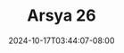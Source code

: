 --- 
title: "Arsya 26"
description: "  bokeh Arsya 26 simontox    "
date: 2024-10-17T03:44:07-08:00
file_code: "uylb6uonypco"
draft: false
cover: "hikiog845w2qopmy.jpg"
tags: ["Arsya", "bokep-indo", "bokep-viral", "bokep-ig"]
length: 137
fld_id: "1483159"
foldername: "Arsya 1"
categories: ["Arsya 1"]
views: 0
---